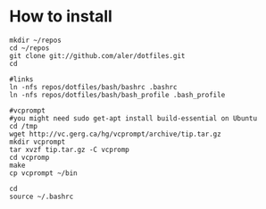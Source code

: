 # How to install

	mkdir ~/repos
	cd ~/repos
	git clone git://github.com/aler/dotfiles.git
	cd
	
	#links
	ln -nfs repos/dotfiles/bash/bashrc .bashrc
	ln -nfs repos/dotfiles/bash/bash_profile .bash_profile

	#vcprompt
	#you might need sudo get-apt install build-essential on Ubuntu
	cd /tmp
	wget http://vc.gerg.ca/hg/vcprompt/archive/tip.tar.gz
	mkdir vcprompt
	tar xvzf tip.tar.gz -C vcpromp
	cd vcpromp
	make
	cp vcprompt ~/bin

	cd
	source ~/.bashrc

